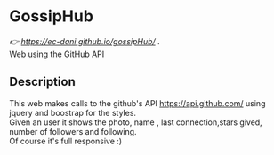 # GossipHub 
_👉 https://ec-dani.github.io/gossipHub/_ .  <br/>
Web using the GitHub API

## Description
This web makes calls to the github's API https://api.github.com/ using jquery and boostrap for the styles.  <br/>
Given an user it shows the photo, name , last connection,stars gived, number of followers and following.  <br/>
Of course it's full responsive :)  

